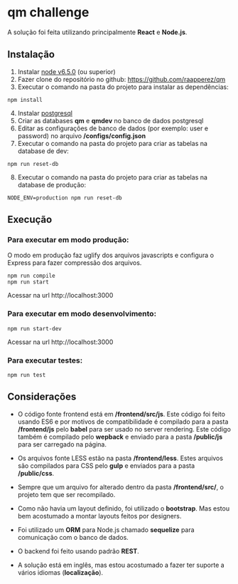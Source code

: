 # qm challenge

A solução foi feita utilizando principalmente **React** e **Node.js**.


## Instalação

1. Instalar [node v6.5.0](https://nodejs.org) (ou superior)
2. Fazer clone do repositório no github: https://github.com/raapperez/qm
3. Executar o comando na pasta do projeto para instalar as dependências:
 ```
 npm install
 ```
4. Instalar [postgresql](https://www.postgresql.org/download/)
5. Criar as databases **qm** e **qmdev** no banco de dados postgresql
6. Editar as configurações de banco de dados (por exemplo: user e password) no arquivo **/configs/config.json**
7. Executar o comando na pasta do projeto para criar as tabelas na database de dev:
 ```
 npm run reset-db
 ```
8. Executar o comando na pasta do projeto para criar as tabelas na database de produção:
 ```
 NODE_ENV=production npm run reset-db
 ```

## Execução

### Para executar em modo produção:

O modo em produção faz uglify dos arquivos javascripts e configura o Express para fazer compressão dos arquivos.

```
npm run compile
npm run start
```

Acessar na url http://localhost:3000

### Para executar em modo desenvolvimento:

```
npm run start-dev
```

Acessar na url http://localhost:3000

### Para executar testes:
```
npm run test
```

## Considerações

* O código fonte frontend está em **/frontend/src/js**. Este código foi feito usando ES6 e por motivos de compatibilidade é compilado para a pasta **/frontend/js**  pelo **babel** para ser usado no server rendering. Este código também é compilado pelo **wepback** e enviado para a pasta **/public/js** para ser carregado na página.

* Os arquivos fonte LESS estão na pasta **/frontend/less**. Estes arquivos são compilados para CSS pelo **gulp** e enviados para a pasta **/public/css**.

* Sempre que um arquivo for alterado dentro da pasta **/frontend/src/**, o projeto tem que ser recompilado.

* Como não havia um layout definido, foi utilizado o **bootstrap**. Mas estou bem acostumado a montar layouts feitos por designers.

* Foi utilizado um **ORM** para Node.js chamado **sequelize** para comunicação com o banco de dados.

* O backend foi feito usando padrão **REST**.

* A solução está em inglês, mas estou acostumado a fazer ter suporte a vários idiomas (**localização**).